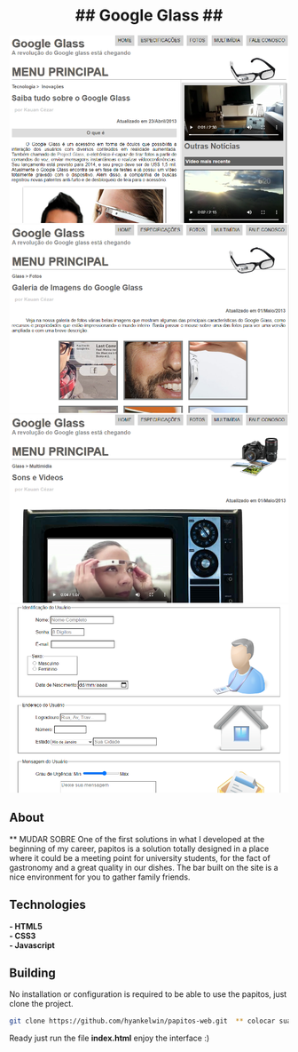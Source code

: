 <h1 align="center">
## Google Glass ##
</h1>

<p align="center">
  <img src="prints/screenshot_1.png" />  
  <img src="prints/screenshot_2.png" />  
  <img src="prints/screenshot_3.png" />  
  <img src="prints/screenshot_4.png" />  
</p>

## About
** MUDAR SOBRE
One of the first solutions in what I developed at the beginning of my career, papitos is a solution totally designed in a place where it could be a meeting point for university students, for the fact of gastronomy and a great quality in our dishes. The bar built on the site is a nice environment for you to gather family friends.

## Technologies

**- HTML5**
<br>
**- CSS3**
<br>
**- Javascript**
<br>

## Building

No installation or configuration is required to be able to use the papitos, just clone the project.

```bash
git clone https://github.com/hyankelwin/papitos-web.git  ** colocar sua url
```

Ready just run the file **index.html** enjoy the interface :)
